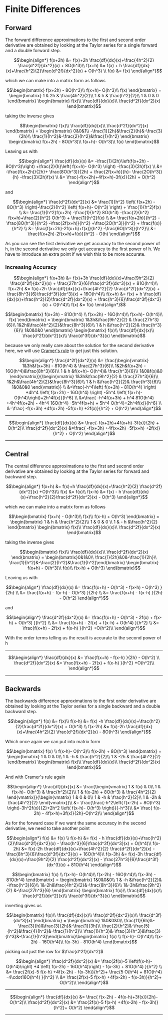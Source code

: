 # Finite Differences

## Forward

The forward difference approximations to the first and second order derivative are obtained by looking at the Taylor series for a single forward and a double forward step.
``` math
\begin{align*}
f(x+2h) &= f(x)+2h \frac{df}{dx}(x)+\frac{4h^2}{2} \frac{d^2f}{dx^2}(x) + 8O(h^3)\\
f(x+h) &= f(x) + h \frac{df}{dx}(x)+\frac{h^2}{2}\frac{d^2f}{dx^2}(x) + O(h^3) \\
f(x) &= f(x)
\end{align*}
```
which we can make into a matrix form as follows
``` math
\begin{bmatrix}
f(x+2h) - 8O(h^3)\\
f(x+h)- O(h^3)\\
f(x) 
\end{bmatrix} =
\begin{bmatrix}
1 & 2h & \frac{4h^2}{2}\\
1 & h & \frac{h^2}{2}\\
1 & 0 & 0
\end{bmatrix}
\begin{bmatrix}
f(x)\\
\frac{df}{dx}(x)\\
\frac{d^2f}{dx^2}(x)
\end{bmatrix}
```
taking the inverse gives
``` math
\begin{bmatrix}
f(x)\\
\frac{df}{dx}(x)\\
\frac{d^2f}{dx^2}(x)
\end{bmatrix} = \begin{bmatrix}
0&0&1\\
 -\frac{1}{2h}&\frac{2}{h}&-\frac{3}{2h}\\
 \frac{1}{h^2}&-\frac{2}{h^2}&\frac{1}{h^2}
\end{bmatrix}
\begin{bmatrix}
f(x+2h) - 8O(h^3)\\
f(x+h)- O(h^3)\\
f(x)
\end{bmatrix}
```
Leaving us with

``` math
\begin{align*}
\frac{df}{dx}(x) &= -\frac{1}{2h}\left(f(x+2h) - 8O(h^3)\right) +\frac{2}{h}\left( f(x+h)- O(h^3) \right) -\frac{3}{2h}f(x) \\
&= -\frac{f(x+2h)}{2h}+ \frac{8O(h^3)}{2h} + \frac{2f(x+h)}{h}- \frac{2O(h^3)}{h} -\frac{3}{2h}f(x) \\
&= \frac{-f(x+2h)+4f(x+h)-3f(x)}{2h} + O(h^2)
\end{align*}
```
and
``` math
\begin{align*}
\frac{d^2f}{dx^2}(x) &= \frac{1}{h^2} \left( f(x+2h) - 8O(h^3) \right)-\frac{2}{h^2} \left( f(x+h)- O(h^3) \right) + \frac{1}{h^2}f(x) \\
&= \frac{1}{h^2}f(x+2h) -\frac{1}{h^2} 8O(h^3) -\frac{2}{h^2} f(x+h)+\frac{2}{h^2}  O(h^3) + \frac{1}{h^2}f(x) \\
&= \frac{f(x+2h)}{h^2} -\frac{8O(h^3)}{h^2} -\frac{2f(x+h)}{h^2} +\frac{2O(h^3)}{h^2} + \frac{f(x)}{h^2} \\
&= \frac{f(x+2h)-2f(x+h)+f(x)}{h^2} -\frac{6O(h^3)}{h^2}\\
&= \frac{f(x+2h)-2f(x+h)+f(x)}{h^2} - O(h)
\end{align*}
```
As you can see the first derivative we get accuracy to the second power of h, in the second derivative we only get accuracy to the first power of h. We have to introduce an extra point if we wish this to be more accurate.

### Increasing Accuracy

``` math
\begin{align*}
f(x+3h) &= f(x)+3h \frac{df}{dx}(x)+\frac{9h^2}{2} \frac{d^2f}{dx^2}(x) + \frac{27h^3}{6}\frac{d^3f}{dx^3}(x) + 81O(h^4)\\
f(x+2h) &= f(x)+2h \frac{df}{dx}(x)+\frac{4h^2}{2} \frac{d^2f}{dx^2}(x) + \frac{8h^3}{6}\frac{d^3f}{dx^3}(x) + 16O(h^4)\\
f(x+h) &= f(x) + h \frac{df}{dx}(x)+\frac{h^2}{2}\frac{d^2f}{dx^2}(x) + \frac{h^3}{6}\frac{d^3f}{dx^3}(x) + O(h^4)\\
f(x) &= f(x)
\end{align*}
```

``` math
\begin{bmatrix}
f(x+3h) - 81O(h^4) \\
f(x+2h) - 16O(h^4)\\
f(x+h)- O(h^4)\\
f(x) 
\end{bmatrix} =
\begin{bmatrix}
1&3h&\frac{9h^2}{2} &  \frac{27h^3}{6}\\
1&2h&\frac{4h^2}{2}&\frac{8h^3}{6}\\
1 & h &\frac{h^2}{2}& \frac{h^3}{6}\\
1&0&0&0
\end{bmatrix}
\begin{bmatrix}
f(x)\\
\frac{df}{dx}(x)\\
\frac{d^2f}{dx^2}(x)\\
\frac{d^3f}{dx^3}(x)
\end{bmatrix}
```
because we only really care about the solution for the second derivative here, we will use [Cramer's rule](https://en.wikipedia.org/wiki/Cramer%27s_rule) to get just this solution.

```math
\begin{align*}
\frac{d^2f}{dx^2}(x) &= \frac{\begin{vmatrix}
1&3h&f(x+3h) - 81O(h^4) &  \frac{27h^3}{6}\\
1&2h&f(x+2h) - 16O(h^4)&\frac{8h^3}{6}\\
1 & h &f(x+h)- O(h^4)& \frac{h^3}{6}\\
1&0&f(x)&0
\end{vmatrix}}{\begin{vmatrix}
1&3h&\frac{9h^2}{2} &  \frac{27h^3}{6}\\
1&2h&\frac{4h^2}{2}&\frac{8h^3}{6}\\
1 & h &\frac{h^2}{2}& \frac{h^3}{6}\\
1&0&0&0
\end{vmatrix}} \\
 &=\frac{-h^4\left( f(x+3h) - 81O(h^4) \right) +4h^4 \left( f(x+2h) - 16O(h^4) \right) -5h^4 \left( f(x+h)- O(h^4)\right)+2h^4f(x)}{h^6} \\
 &=\frac{ -h^4f(x+3h) + h^4 81O(h^4) +4h^4f(x+2h) - 4h^4 16O(h^4) -5h^4f(x+h) + 5h^4 O(h^4)+2h^4f(x)}{h^6} \\
 &=\frac{ -f(x+3h) +4f(x+2h) -5f(x+h) +2f(x)}{h^2} + O(h^2)
\end{align*}
```

---

``` math
\begin{align*}
\frac{df}{dx}(x) &= \frac{-f(x+2h)+4f(x+h)-3f(x)}{2h} + O(h^2)\\
\frac{d^2f}{dx^2}(x) &=\frac{ -f(x+3h) +4f(x+2h) -5f(x+h) +2f(x)}{h^2} + O(h^2)
\end{align*}
```

---
## Central

The central difference approximations to the first and second order derivative are obtained by looking at the Taylor series for forward and backward step.
``` math
\begin{align*}
f(x+h) &= f(x)+h \frac{df}{dx}(x)+\frac{h^2}{2} \frac{d^2f}{dx^2}(x) +O(h^3)\\
f(x) &= f(x)\\
f(x-h) &= f(x) - h \frac{df}{dx}(x)+\frac{h^2}{2}\frac{d^2f}{dx^2}(x) - O(h^3)
\end{align*}
```
which we can make into a matrix form as follows
``` math
\begin{bmatrix}
f(x+h) - O(h^3)\\
f(x)\\
f(x-h) + O(h^3)
\end{bmatrix} =
\begin{bmatrix}
1 & h & \frac{h^2}{2}\\
1 & 0 & 0 \\
1 & - h &\frac{h^2}{2}
\end{bmatrix}
\begin{bmatrix}
f(x)\\
\frac{df}{dx}(x)\\
\frac{d^2f}{dx^2}(x)
\end{bmatrix}
```
taking the inverse gives

``` math
\begin{bmatrix}
f(x)\\
\frac{df}{dx}(x)\\
\frac{d^2f}{dx^2}(x)
\end{bmatrix}
=
\begin{bmatrix}0&1&0\\ \frac{1}{2h}&0&-\frac{1}{2h}\\ \frac{1}{h^2}&-\frac{2}{h^2}&\frac{1}{h^2}\end{bmatrix}
\begin{bmatrix}
f(x+h) - O(h^3)\\
f(x)\\
f(x-h) + O(h^3)
\end{bmatrix}
```

Leaving us with

``` math
\begin{align*}
\frac{df}{dx}(x) &= \frac{f(x+h) - O(h^3) - f(x-h) - O(h^3) }{2h} \\
&= \frac{f(x+h) - f(x-h) - O(h^3) }{2h} \\
&= \frac{f(x+h) - f(x-h) }{2h} - O(h^2)
\end{align*}
```
and
``` math
\begin{align*}
\frac{d^2f}{dx^2}(x) &= \frac{f(x+h) - O(h^3) - 2f(x) + f(x-h) + O(h^3) }{h^2} \\
&= \frac{f(x+h) - 2f(x) + f(x-h) + O(h^4) }{h^2} \\
&= \frac{f(x+h) - 2f(x) + f(x-h) }{h^2} +O(h^2)\\
\end{align*}
```
With the order terms telling us the result is accurate to the second power of h

---

``` math
\begin{align*}
\frac{df}{dx}(x) &= \frac{f(x+h) - f(x-h) }{2h} - O(h^2) \\
\frac{d^2f}{dx^2}(x) &= \frac{f(x+h) - 2f(x) + f(x-h) }{h^2} +O(h^2)\\
\end{align*}
```
---

## Backwards

The backwards difference approximations to the first order derivative are obtained by looking at the Taylor series for a single backward and a double backward step.
``` math
\begin{align*}
f(x) &= f(x)\\
f(x-h) &= f(x) -h \frac{df}{dx}(x)+\frac{h^2}{2}\frac{d^2f}{dx^2}(x) + O(h^3) \\
f(x-2h) &= f(x)-2h \frac{df}{dx}(x)+\frac{4h^2}{2} \frac{d^2f}{dx^2}(x) - 8O(h^3)
\end{align*}
```
Which once again we can put into matrix form
``` math
\begin{bmatrix}
f(x) \\
f(x-h)- O(h^3)\\
f(x-2h) + 8O(h^3)
\end{bmatrix} =
\begin{bmatrix}
1 & 0 & 0\\
1 & -h & \frac{h^2}{2}\\
1 & -2h & \frac{4h^2}{2}
\end{bmatrix}
\begin{bmatrix}
f(x)\\
\frac{df}{dx}(x)\\
\frac{d^2f}{dx^2}(x)
\end{bmatrix}
```
And with Cramer's rule again
```math
\begin{align*}
\frac{df}{dx}(x) &= \frac{\begin{vmatrix}
1 & f(x) & 0\\
1 & f(x-h)- O(h^3) & \frac{h^2}{2}\\
1 & f(x-2h) + 8O(h^3) & \frac{4h^2}{2}
\end{vmatrix}}{\begin{vmatrix}
1 & 0 & 0\\
1 & -h & \frac{h^2}{2}\\
1 & -2h & \frac{4h^2}{2}
\end{vmatrix}}\\
&= \frac{\frac{-h^2\left( f(x-2h) + 8O(h^3) \right)-3h^2f(x)}{2}+2h^2 \left( f(x-h)- O(h^3) \right)}{-h^3}\\
&= \frac{ f(x-2h) - 4f(x-h)+3f(x)}{2h}-O(h^2)\\
\end{align*}
```

As for the forward case if we want the same accuracy in the second derivative, we need to take another point

``` math
\begin{align*}
f(x) &= f(x) \\
f(x-h) &= f(x) - h \frac{df}{dx}(x)+\frac{h^2}{2}\frac{d^2f}{dx^2}(x) - \frac{h^3}{6}\frac{d^3f}{dx^3}(x) + O(h^4)\\
f(x-2h) &= f(x)-2h \frac{df}{dx}(x)+\frac{4h^2}{2} \frac{d^2f}{dx^2}(x) - \frac{8h^3}{6}\frac{d^3f}{dx^3}(x) + 16O(h^4)\\
f(x-3h) &= f(x)-3h \frac{df}{dx}(x)+\frac{9h^2}{2} \frac{d^2f}{dx^2}(x) - \frac{27h^3}{6}\frac{d^3f}{dx^3}(x) + 81O(h^4)
\end{align*}
```

``` math
\begin{bmatrix}
f(x) \\
f(x-h)- O(h^4)\\
f(x-2h) - 16O(h^4)\\
f(x-3h) - 81O(h^4) 
\end{bmatrix} =
\begin{bmatrix}
1&0&0&0\\
1 & -h &\frac{h^2}{2}& -\frac{h^3}{6}\\
1&-2h&\frac{4h^2}{2}&-\frac{8h^3}{6}\\
1&-3h&\frac{9h^2}{2} &-\frac{27h^3}{6}
\end{bmatrix}
\begin{bmatrix}
f(x)\\
\frac{df}{dx}(x)\\
\frac{d^2f}{dx^2}(x)\\
\frac{d^3f}{dx^3}(x)
\end{bmatrix}
```
inverting gives us
``` math
\begin{bmatrix}
f(x)\\
\frac{df}{dx}(x)\\
\frac{d^2f}{dx^2}(x)\\
\frac{d^3f}{dx^3}(x)
\end{bmatrix} = 
\begin{bmatrix}
1&0&0&0\\
\frac{11}{6h}&-\frac{3}{h}&\frac{3}{2h}&-\frac{1}{3h}\\
\frac{2}{h^2}&-\frac{5}{h^2}&\frac{4}{h^2}&-\frac{1}{h^2}\\
 \frac{1}{h^3}&-\frac{3}{h^3}&\frac{3}{h^3}&-\frac{1}{h^3}\end{bmatrix}\begin{bmatrix}
f(x) \\
f(x-h)- O(h^4)\\
f(x-2h) - 16O(h^4)\\
f(x-3h) - 81O(h^4) 
\end{bmatrix}
```
picking out just the row for $\frac{d^2f}{dx^2}$
``` math
\begin{align*}
\frac{d^2f}{dx^2}(x) &= \frac{2f(x)-5 \left(f(x-h)- O(h^4)\right) +4 \left( f(x-2h) - 16O(h^4)\right) - f(x-3h) + 81O(h^4)  }{h^2} \\
&= \frac{2f(x)-5 f(x-h) +4f(x-2h)  - f(x-3h)}{h^2}+ \frac{5 O(h^4) + 81O(h^4) -4\cdot16O(h^4) }{h^2} \\
&= \frac{2f(x)-5 f(x-h) +4f(x-2h)  - f(x-3h)}{h^2}+ O(h^2)\\
\end{align*}
```

---

```math
\begin{align*}
\frac{df}{dx}(x) &= \frac{ f(x-2h) - 4f(x-h)+3f(x)}{2h}-O(h^2)\\
\frac{d^2f}{dx^2}(x) &= \frac{2f(x)-5 f(x-h) +4f(x-2h)  - f(x-3h)}{h^2}+ O(h^2)
\end{align*}
```

---
